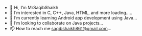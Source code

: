 - 👋 Hi, I’m MrSaqibShaikh
- 👀 I’m interested in C, C++, Java, HTML, and more loading.....
- 🌱 I’m currently learning Android app development using Java...
- 💞️ I’m looking to collaborate on Java projects...
- 📫 How to reach me saqibshaikh861@gmail.com...

<!---
MrShaikh37/MrShaikh37 is a ✨ special ✨ repository because its `README.md` (this file) appears on your GitHub profile.
You can click the Preview link to take a look at your changes.
--->
